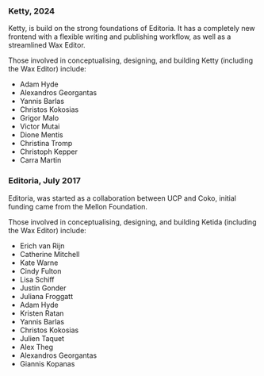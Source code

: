 ### Ketty, 2024

Ketty, is build on the strong foundations of Editoria. It has a completely new frontend with a flexible writing and publishing workflow, as well as a streamlined Wax Editor. 

Those involved in conceptualising, designing, and building Ketty (including the Wax Editor) include:

- Adam Hyde
- Alexandros Georgantas
- Yannis Barlas
- Christos Kokosias
- Grigor Malo
- Victor Mutai
- Dione Mentis
- Christina Tromp
- Christoph Kepper
- Carra Martin

### Editoria, July 2017

Editoria, was started as a collaboration between UCP and Coko, initial funding came from the Mellon Foundation.

Those involved in conceptualising, designing, and building Ketida (including the Wax Editor) include:

- Erich van Rijn
- Catherine Mitchell
- Kate Warne
- Cindy Fulton
- Lisa Schiff
- Justin Gonder
- Juliana Froggatt
- Adam Hyde
- Kristen Ratan
- Yannis Barlas
- Christos Kokosias
- Julien Taquet
- Alex Theg
- Alexandros Georgantas
- Giannis Kopanas
